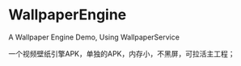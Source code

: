 # WallpaperEngine
A Wallpaper Engine Demo, Using WallpaperService

一个视频壁纸引擎APK，单独的APK，内存小，不黑屏，可拉活主工程；
